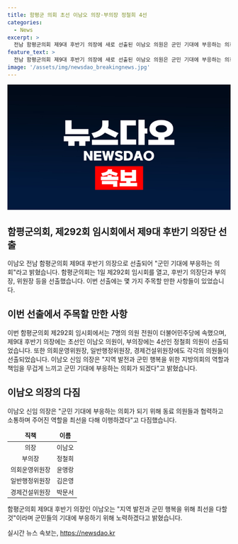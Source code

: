 ```yaml
---
title: 함평군 의회 초선 이남오 의장·부의장 정철희 4선
categories:
  - News
excerpt: >
  전남 함평군의회 제9대 후반기 의장에 새로 선출된 이남오 의원은 군민 기대에 부응하는 의회가 되도록 노력하겠다고 다짐했다. 함평군의회는 1일 제292회 임시회를 통해 후반기 의장과 부의장을 선출했는데, 모든 의원이 더불어민주당 소속이다. 새로운 의장은 지역 발전과 군민 행복을 위해 노력하겠다고 밝혔다.
feature_text: >
  전남 함평군의회 제9대 후반기 의장에 새로 선출된 이남오 의원은 군민 기대에 부응하는 의회가 되도록 노력하겠다고 다짐했다. 함평군의회는 1일 제292회 임시회를 통해 후반기 의장과 부의장을 선출했는데, 모든 의원이 더불어민주당 소속이다. 새로운 의장은 지역 발전과 군민 행복을 위해 노력하겠다고 밝혔다.
image: '/assets/img/newsdao_breakingnews.jpg'
---
```


<p><img src="/assets/img/newsdao_breakingnews.jpg" alt="bookingtag 속보" /></p>

<h2 data-ke-size="size26">함평군의회, 제292회 임시회에서 제9대 후반기 의장단 선출</h2>

<p data-ke-size="size16">이남오 전남 함평군의회 제9대 후반기 의장으로 선출되어 "군민 기대에 부응하는 의회"라고 밝혔습니다. 함평군의회는 1일 제292회 임시회를 열고, 후반기 의장단과 부의장, 위원장 등을 선출했습니다. 이번 선출에는 몇 가지 주목할 만한 사항들이 있었습니다.</p>

<h2 data-ke-size="size24">이번 선출에서 주목할 만한 사항</h2>

<p data-ke-size="size16">이번 함평군의회 제292회 임시회에서는 7명의 의원 전원이 더불어민주당에 속했으며, 제9대 후반기 의장에는 초선인 이남오 의원이, 부의장에는 4선인 정철희 의원이 선출되었습니다. 또한 의회운영위원장, 일반행정위원장, 경제건설위원장에도 각각의 의원들이 선출되었습니다. 이남오 신임 의장은 "지역 발전과 군민 행복을 위한 지방의회의 역할과 책임을 무겁게 느끼고 군민 기대에 부응하는 의회가 되겠다"고 밝혔습니다.</p>

<h2 data-ke-size="size24">이남오 의장의 다짐</h2>

<p data-ke-size="size16">이남오 신임 의장은 "군민 기대에 부응하는 의회가 되기 위해 동료 의원들과 협력하고 소통하며 주어진 역할을 최선을 다해 이행하겠다"고 다짐했습니다.</p>

<table>
    <thead>
        <tr>
            <td style="text-align: center; height: 17px;"><b>직책</b></td>
            <td style="text-align: center; height: 17px;"><b>이름</b></td>
        </tr>
    </thead>
    <tbody>
        <tr>
            <td style="text-align: center; height: 17px;">의장</td>
            <td style="text-align: center; height: 17px;">이남오</td>
        </tr>
        <tr>
            <td style="text-align: center; height: 17px;">부의장</td>
            <td style="text-align: center; height: 17px;">정철희</td>
        </tr>
        <tr>
            <td style="text-align: center; height: 17px;">의회운영위원장</td>
            <td style="text-align: center; height: 17px;">윤앵랑</td>
        </tr>
        <tr>
            <td style="text-align: center; height: 17px;">일반행정위원장</td>
            <td style="text-align: center; height: 17px;">김은영</td>
        </tr>
        <tr>
            <td style="text-align: center; height: 17px;">경제건설위원장</td>
            <td style="text-align: center; height: 17px;">박문서</td>
        </tr>
    </tbody>
</table>

<p data-ke-size="size16">함평군의회 제9대 후반기 의장인 이남오는 "지역 발전과 군민 행복을 위해 최선을 다할 것"이라며 군민들의 기대에 부응하기 위해 노력하겠다고 밝혔습니다.</p>
실시간 뉴스 속보는, <a href="https://newsdao.kr" rel="dofollow">https://newsdao.kr</a>


